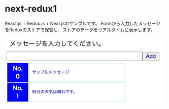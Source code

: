 # next-redux1

React.js + Redux.js + Next.jsのサンプルです。
Formから入力したメッセージをReduxのストアで保管し、ストアのデータをリアルタイムに表示します。

![画面](./docs/images/screen.png)

